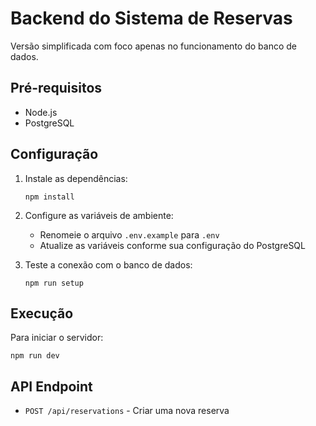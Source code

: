 # Backend do Sistema de Reservas

Versão simplificada com foco apenas no funcionamento do banco de dados.

## Pré-requisitos

- Node.js
- PostgreSQL

## Configuração

1. Instale as dependências:

   ```
   npm install
   ```

2. Configure as variáveis de ambiente:

   - Renomeie o arquivo `.env.example` para `.env`
   - Atualize as variáveis conforme sua configuração do PostgreSQL

3. Teste a conexão com o banco de dados:
   ```
   npm run setup
   ```

## Execução

Para iniciar o servidor:

```
npm run dev
```

## API Endpoint

- `POST /api/reservations` - Criar uma nova reserva
